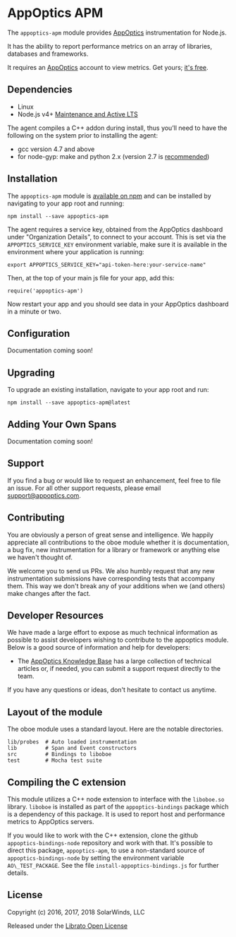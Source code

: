 # AppOptics APM

The `appoptics-apm` module provides [AppOptics](https://www.appoptics.com/) instrumentation for Node.js.

It has the ability to report performance metrics on an array of libraries,
databases and frameworks.

It requires an [AppOptics](https://www.appoptics.com/) account to
view metrics.  Get yours; [it's free](https://my.appoptics.com/sign_up).

## Dependencies

- Linux
- Node.js v4+ [Maintenance and Active LTS](https://github.com/nodejs/Release)

The agent compiles a C++ addon during install, thus you’ll need to have the following on the system prior to installing the agent:

- gcc version 4.7 and above
- for node-gyp: make and python 2.x (version 2.7 is [recommended](https://github.com/nodejs/node-gyp#on-unix))


## Installation

The `appoptics-apm` module is [available on npm](http://npmjs.org/package/appoptics-apm) and can be installed by navigating to your app root and running:

```
npm install --save appoptics-apm
```

The agent requires a service key, obtained from the AppOptics dashboard under "Organization Details", to connect to your account.  This is set via the `APPOPTICS_SERVICE_KEY` environment variable, make sure it is available in the environment where your application is running:

```
export APPOPTICS_SERVICE_KEY="api-token-here:your-service-name"
```

Then, at the top of your main js file for your app, add this:

```
require('appoptics-apm')
```

Now restart your app and you should see data in your AppOptics dashboard in a minute or two.

## Configuration

Documentation coming soon!

## Upgrading

To upgrade an existing installation, navigate to your app root and run:

```
npm install --save appoptics-apm@latest
```

## Adding Your Own Spans

Documentation coming soon!

## Support

If you find a bug or would like to request an enhancement, feel free to file
an issue. For all other support requests, please email support@appoptics.com.

## Contributing

You are obviously a person of great sense and intelligence. We happily
appreciate all contributions to the oboe module whether it is documentation,
a bug fix, new instrumentation for a library or framework or anything else
we haven't thought of.

We welcome you to send us PRs. We also humbly request that any new
instrumentation submissions have corresponding tests that accompany
them. This way we don't break any of your additions when we (and others)
make changes after the fact.

## Developer Resources

We have made a large effort to expose as much technical information
as possible to assist developers wishing to contribute to the appoptics module.
Below is a good source of information and help for developers:

* The [AppOptics Knowledge Base](https://docs.appoptics.com) has
a large collection of technical articles or, if needed, you can submit a
support request directly to the team.

If you have any questions or ideas, don't hesitate to contact us anytime.

## Layout of the module

The oboe module uses a standard layout.  Here are the notable directories.

```
lib/probes  # Auto loaded instrumentation
lib         # Span and Event constructors
src         # Bindings to liboboe
test        # Mocha test suite
```

## Compiling the C extension

This module utilizes a C++ node extension to interface with the `liboboe.so`
library.  `liboboe` is installed as part of the `appoptics-bindings` package
which is a dependency of this package.  It is used to report host and
performance metrics to AppOptics servers.

If you would like to work with the C++ extension, clone the github
`appoptics-bindings-node` repository and work with that. It's possible to
direct this package, `appoptics-apm`, to use a non-standard source of `appoptics-bindings-node`
by setting the environment variable `AO\_TEST_PACKAGE`. See the file `install-appoptics-bindings.js` for further details.

## License

Copyright (c) 2016, 2017, 2018 SolarWinds, LLC

Released under the [Librato Open License](http://docs.traceview.solarwinds.com/Instrumentation/librato-open-license.html)
